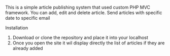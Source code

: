 This is a simple article publishing system that used custom PHP MVC framework. You can add, edit and delete article. Send articles with specific date to specific email

Installation
1. Download or clone the repository and place it into your localhost
2. Once you open the site it wil display directly the list of articles if they are already added

